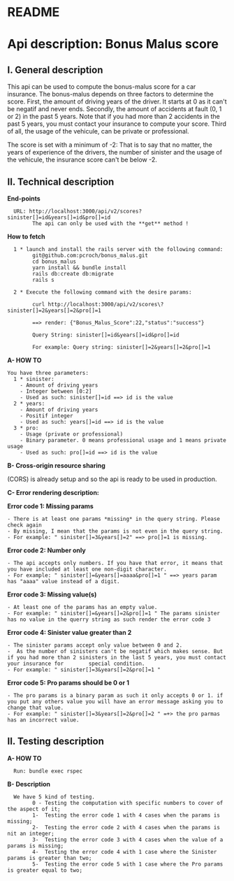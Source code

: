 # README
# Api description: Bonus Malus score

## I. General description

This api can be used to compute the bonus-malus score for a car insurance. The bonus-malus depends on three factors to determine the score. First, the amount of driving years of the driver. It starts at 0 as it can't be negatif and never ends. Secondly, the amount of accidents at fault (0, 1 or 2) in the past 5 years. Note that if you had more than 2 accidents in the past 5 years, you must contact your insurance to compute your score. Third of all, the usage of the vehicule, can be private or professional. 

The score is set with a minimum of -2: That is to say that no matter, the years of experience of the drivers, the number of sinister and the usage of the vehicule, the insurance score can't be below -2.  

## II. Technical description

**End-points**

      URL: http://localhost:3000/api/v2/scores?sinister[]=id&years[]=id&pro[]=id
            The api can only be used with the **get** method ! 

**How to fetch**

      1 * launch and install the rails server with the following command:
            git@github.com:pcroch/bonus_malus.git
            cd bonus_malus 
            yarn install && bundle install
            rails db:create db:migrate
            rails s

      2 * Execute the following command with the desire params: 
      
            curl http://localhost:3000/api/v2/scores\?sinister[]=2&years[]=2&pro[]=1
            
            ==> render: {"Bonus_Malus_Score":22,"status":"success"}

            Query String: sinister[]=id&years[]=id&pro[]=id

            For example: Query string: sinister[]=2&years[]=2&pro[]=1

**A- HOW TO**

    You have three parameters:
      1 * sinister:
        - Amount of driving years
        - Integer between [0:2]
        - Used as such: sinister[]=id ==> id is the value
      2 * years:
        - Amount of driving years
        - Positif integer
        - Used as such: years[]=id ==> id is the value
      3 * pro:
        - Usage (private or professional)
        - Binary parameter. 0 means professional usage and 1 means private usage
        - Used as such: pro[]=id ==> id is the value


 **B- Cross-origin resource sharing** 
 
 (CORS) is already setup and so the api is ready to be used in production.


**C- Error rendering description:** 

  **Error code 1: Missing params**
  
    - There is at least one params *missing* in the query string. Please check again
    - By missing, I mean that the params is not even in the query string.
    - For example: " sinister[]=3&years[]=2" ==> pro[]=1 is missing.
     
  **Error code 2: Number only**
  
    - The api accepts only numbers. If you have that error, it means that you have included at least one non-digit character.  
    - For example: " sinister[]=&years[]=aaaa&pro[]=1 " ==> years param has "aaaa" value instead of a digit.
     
  **Error code 3: Missing value(s)**
  
    - At least one of the params has an empty value.
    - For example: " sinister[]=&years[]=2&pro[]=1 " The params sinister has no value in the querry string as such render the error code 3
     
  **Error code 4: Sinister value greater than 2**
  
    - The sinister params accept only value between 0 and 2. 
    -  As the number of sinisters can't be negatif which makes sense. But if you had more than 2 sinisters in the last 5 years, you must contact your insurance for        special condition.
    - For example: " sinister[]=3&years[]=2&pro[]=1 "
   
  **Error code 5: Pro params should be 0 or 1**
  
    - The pro params is a binary param as such it only accepts 0 or 1. if you put any others value you will have an error message asking you to change that value.
    - For example: " sinister[]=3&years[]=2&pro[]=2 " =+> the pro parmas has an incorrect value.
    
## II. Testing description

**A- HOW TO**

      Run: bundle exec rspec
      
 
**B- Description**

      We have 5 kind of testing.
            0 - Testing the computation with specific numbers to cover of the aspect of it;
            1-  Testing the error code 1 with 4 cases when the params is missing;
            2-  Testing the error code 2 with 4 cases when the params is nit an integer;
            3-  Testing the error code 3 with 4 cases when the value of a params is missing;
            4-  Testing the error code 4 with 1 case where the Sinister params is greater than two;
            5-  Testing the error code 5 with 1 case where the Pro params is greater equal to two;
